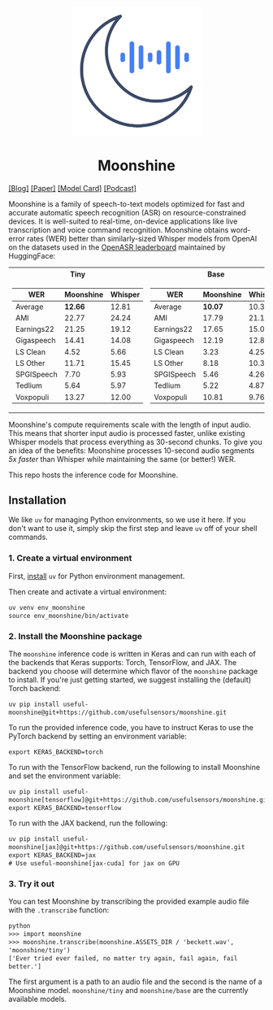 <p align="center">
  <img src="logo.png" width="256px" />
</p>

<h1 style="text-align:center;">Moonshine</h1>

[[Blog]](https://petewarden.com/2024/10/20/introducing-moonshine-the-new-state-of-the-art-for-speech-to-text/) [[Paper]](https://github.com/usefulsensors/moonshine/blob/main/moonshine_paper.pdf) [[Model Card]](https://github.com/usefulsensors/moonshine/blob/main/model-card.md) [[Podcast]](https://notebooklm.google.com/notebook/d787d6c2-7d7b-478c-b7d5-a0be4c74ae19/audio)

Moonshine is a family of speech-to-text models optimized for fast and accurate automatic speech recognition (ASR) on resource-constrained devices. It is well-suited to real-time, on-device applications like live transcription and voice command recognition. Moonshine obtains word-error rates (WER) better than similarly-sized Whisper models from OpenAI on the datasets used in the [OpenASR leaderboard](https://huggingface.co/spaces/hf-audio/open_asr_leaderboard) maintained by HuggingFace:

<table>
<tr><th>Tiny</th><th>Base</th></tr>
<tr><td>

| WER        | Moonshine | Whisper |
| ---------- | -------------- | --------------- |
| Average    | **12.66**      | 12.81           |
| AMI        | 22.77          | 24.24           |
| Earnings22 | 21.25          | 19.12           |
| Gigaspeech | 14.41          | 14.08           |
| LS Clean   | 4.52           | 5.66            |
| LS Other   | 11.71          | 15.45           |
| SPGISpeech | 7.70           | 5.93            |
| Tedlium    | 5.64           | 5.97            |
| Voxpopuli  | 13.27          | 12.00           |

</td><td>

| WER        | Moonshine | Whisper |
| ---------- | -------------- | --------------- |
| Average    | **10.07**      | 10.32           |
| AMI        | 17.79          | 21.13           |
| Earnings22 | 17.65          | 15.09           |
| Gigaspeech | 12.19          | 12.83           |
| LS Clean   | 3.23           | 4.25            |
| LS Other   | 8.18           | 10.35           |
| SPGISpeech | 5.46           | 4.26            |
| Tedlium    | 5.22           | 4.87            |
| Voxpopuli  | 10.81          | 9.76            |

</td></tr> </table>

Moonshine's compute requirements scale with the length of input audio. This means that shorter input audio is processed faster, unlike existing Whisper models that process everything as 30-second chunks. To give you an idea of the benefits: Moonshine processes 10-second audio segments _5x faster_ than Whisper while maintaining the same (or better!) WER.

This repo hosts the inference code for Moonshine.

## Installation
We like `uv` for managing Python environments, so we use it here. If you don't want to use it, simply skip the first step and leave `uv` off of your shell commands.

### 1. Create a virtual environment
First, [install](https://github.com/astral-sh/uv) `uv` for Python environment management.

Then create and activate a virtual environment:

  ```shell
  uv venv env_moonshine
  source env_moonshine/bin/activate
  ```

### 2. Install the Moonshine package
The `moonshine` inference code is written in Keras and can run with each of the backends that Keras supports: Torch, TensorFlow, and JAX. The backend you choose will determine which flavor of the `moonshine` package to install. If you're just getting started, we suggest installing the (default) Torch backend:

  ```shell
  uv pip install useful-moonshine@git+https://github.com/usefulsensors/moonshine.git
  ```

To run the provided inference code, you have to instruct Keras to use the PyTorch backend by setting an environment variable:

  ```shell
  export KERAS_BACKEND=torch
  ```

To run with the TensorFlow backend, run the following to install Moonshine and set the environment variable:

  ```shell
  uv pip install useful-moonshine[tensorflow]@git+https://github.com/usefulsensors/moonshine.git
  export KERAS_BACKEND=tensorflow
  ```

  To run with the JAX backend, run the following:

  ```shell
  uv pip install useful-moonshine[jax]@git+https://github.com/usefulsensors/moonshine.git
  export KERAS_BACKEND=jax
  # Use useful-moonshine[jax-cuda] for jax on GPU
  ```

### 3. Try it out
You can test Moonshine by transcribing the provided example audio file with the `.transcribe` function:

  ```shell
  python
  >>> import moonshine
  >>> moonshine.transcribe(moonshine.ASSETS_DIR / 'beckett.wav', 'moonshine/tiny')
  ['Ever tried ever failed, no matter try again, fail again, fail better.']
  ```

The first argument is a path to an audio file and the second is the name of a Moonshine model. `moonshine/tiny` and `moonshine/base` are the currently available models.
